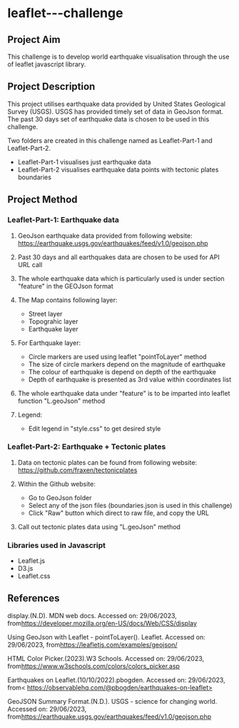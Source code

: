 # leaflet---challenge

## Project Aim
This challenge is to develop world earthquake visualisation through the use of leaflet javascript library.

## Project Description
This project utilises earthquake data provided by United States Geological Survey (USGS). USGS has provided timely set of data in GeoJson format. The past 30 days set of earthquake data is chosen to be used in this challenge.

Two folders are created in this challenge named as Leaflet-Part-1 and Leaflet-Part-2.
 - Leaflet-Part-1 visualises just earthquake data
 - Leaflet-Part-2 visualises earthquake data points with tectonic plates boundaries

## Project Method
### Leaflet-Part-1: Earthquake data 
1. GeoJson earthquake data provided from following website: https://earthquake.usgs.gov/earthquakes/feed/v1.0/geojson.php
2. Past 30 days and all earthquakes data are chosen to be used for API URL call
3. The whole earthquake data which is particularly used is under section "feature" in the GEOJson format
4. The Map contains following layer:
    - Street layer
    - Topograhic layer
    - Earthquake layer
      
5. For Earthquake layer:
    - Circle markers are used using leaflet "pointToLayer" method
    - The size of circle markers depend on the magnitude of earthquake
    - The colour of earthquake is depend on depth of the earthquake
    - Depth of earthquake is presented as 3rd value within coordinates list
      
6. The whole earthquake data under "feature" is to be imparted into leaflet function "L.geoJson" method
   
7. Legend:
     - Edit legend in "style.css" to get desired style
  
 ### Leaflet-Part-2: Earthquake + Tectonic plates
 1. Data on tectonic plates can be found from following website:
   https://github.com/fraxen/tectonicplates

 2. Within the Github website:
     -  Go to GeoJson folder
     -  Select any of the json files (boundaries.json is used in this challenge)
     -  Click "Raw" button which direct to raw file, and copy the URL
       
  3. Call out tectonic plates data using "L.geoJson" method

 ### Libraries used in Javascript
  - Leaflet.js
  - D3.js
  - Leaflet.css

## References

display.(N.D). MDN web docs. Accessed on: 29/06/2023, from<https://developer.mozilla.org/en-US/docs/Web/CSS/display>

Using GeoJson with Leaflet - pointToLayer(). Leaflet. Accessed on: 29/06/2023, from<https://leafletjs.com/examples/geojson/>

HTML Color Picker.(2023).W3 Schools. Accessed on: 29/06/2023, from<https://www.w3schools.com/colors/colors_picker.asp>

Earthquakes on Leaflet.(10/10/2022).pbogden. Accessed on: 29/06/2023, from< https://observablehq.com/@pbogden/earthquakes-on-leaflet>

GeoJSON Summary Format.(N.D.). USGS - science for changing world. Accessed on: 29/06/2023, from<https://earthquake.usgs.gov/earthquakes/feed/v1.0/geojson.php>

